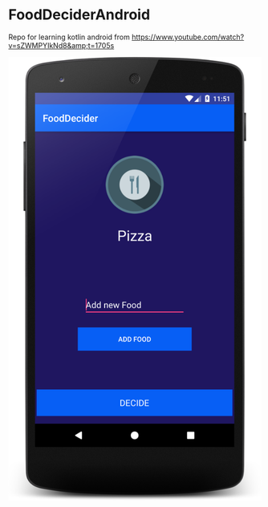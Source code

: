 # FoodDeciderAndroid

Repo for learning kotlin android from https://www.youtube.com/watch?v=sZWMPYIkNd8&amp;t=1705s

![alt text](https://github.com/muhtarudinsiregar/FoodDeciderAndroid/blob/master/device-2018-01-24-115206.png "Logo Title Text 1")
